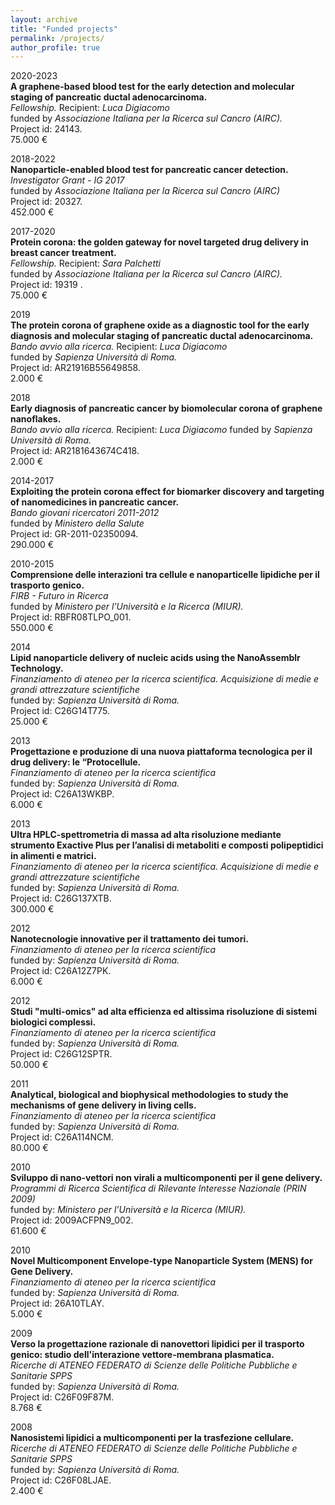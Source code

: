 ```yaml
---
layout: archive
title: "Funded projects"
permalink: /projects/
author_profile: true
---
```


2020-2023 <br>
**A graphene-based blood test for the early detection and molecular staging of pancreatic ductal adenocarcinoma.**<br>
<em>Fellowship.</em> Recipient: <em>Luca Digiacomo</em> <br> funded by
<em>Associazione Italiana per la Ricerca sul Cancro (AIRC).</em><br>
Project id: 24143.	<br>
75.000 € <br>

2018-2022 <br>
**Nanoparticle-enabled blood test for pancreatic cancer detection.**<br>
<em>Investigator Grant - IG 2017</em><br> funded by
<em>Associazione Italiana per la Ricerca sul Cancro (AIRC)</em><br>
Project id: 20327.	<br>
452.000 € <br>

2017-2020 <br>
**Protein corona: the golden gateway for novel targeted drug delivery in breast cancer treatment.**<br>
<em>Fellowship.</em> Recipient: <em>Sara Palchetti</em> <br> funded by
<em>Associazione Italiana per la Ricerca sul Cancro (AIRC).</em><br>
Project id: 19319 .	<br>
75.000 € <br>

2019 <br>
**The protein corona of graphene oxide as a diagnostic tool for the early diagnosis and molecular staging of pancreatic ductal adenocarcinoma.**<br>
<em>Bando avvio alla ricerca.</em> Recipient: <em>Luca Digiacomo</em> <br> funded by
<em>Sapienza Università di Roma.</em><br>
Project id: AR21916B55649858.	<br>
2.000 € <br>

2018 <br>
**Early diagnosis of pancreatic cancer by biomolecular corona of graphene nanoflakes.** <br>
<em>Bando avvio alla ricerca.</em> Recipient: <em>Luca Digiacomo</em>
funded by <em>Sapienza Università di Roma.</em><br>
Project id: AR2181643674C418. <br>
2.000 € 

2014-2017 <br>
**Exploiting the protein corona effect for biomarker discovery and targeting of nanomedicines in pancreatic cancer.**<br>
<em>Bando giovani ricercatori 2011-2012</em><br> funded by
<em>Ministero della Salute</em><br>
Project id: GR-2011-02350094.<br>
290.000 € <br>

2010-2015<br>
**Comprensione delle interazioni tra cellule e nanoparticelle lipidiche per il trasporto genico.**<br>
<em>FIRB - Futuro in Ricerca</em><br> funded by
<em>Ministero per l’Università e la Ricerca (MIUR).</em><br>
Project id: RBFR08TLPO_001.<br>
550.000 € <br>

2014 <br>
**Lipid nanoparticle delivery of nucleic acids using the NanoAssemblr Technology.**<br>
<em>Finanziamento di ateneo per la ricerca scientifica. Acquisizione di medie e grandi attrezzature scientifiche</em><br>
funded by: <em>Sapienza Università di Roma.</em><br>
Project id: C26G14T775.<br>
25.000 € <br>

2013 <br>
**Progettazione e produzione di una nuova piattaforma tecnologica per il drug delivery: le “Protocellule.**<br>
<em>Finanziamento di ateneo per la ricerca scientifica</em><br>
funded by: <em>Sapienza Università di Roma.</em><br>
Project id: C26A13WKBP.<br>
6.000	€ <br>

2013 <br>
**Ultra HPLC-spettrometria di massa ad alta risoluzione mediante strumento Exactive Plus per l’analisi di metaboliti e composti polipeptidici in alimenti e matrici.**<br>
<em>Finanziamento di ateneo per la ricerca scientifica. Acquisizione di medie e grandi attrezzature scientifiche</em><br>
funded by: <em>Sapienza Università di Roma.</em><br>
Project id: C26G137XTB. <br>
300.000	€ <br>

2012 <br>
**Nanotecnologie innovative per il trattamento dei tumori.** <br>
<em>Finanziamento di ateneo per la ricerca scientifica</em> <br>
funded by: <em>Sapienza Università di Roma.</em><br>
Project id: C26A12Z7PK.<br>
6.000	€ <br>

2012 <br>
**Studi "multi-omics" ad alta efficienza ed altissima risoluzione di sistemi biologici complessi.**<br>
<em>Finanziamento di ateneo per la ricerca scientifica</em><br>
funded by: <em>Sapienza Università di Roma.</em><br>
Project id: C26G12SPTR.	<br>
50.000	€ <br>

2011 <br>
**Analytical, biological and biophysical methodologies to study the mechanisms of gene delivery in living cells.**<br>
<em>Finanziamento di ateneo per la ricerca scientifica</em> <br>
funded by: <em>Sapienza Università di Roma.</em><br>
Project id: C26A114NCM.	<br>
80.000	€ <br>

2010	<br>
**Sviluppo di nano-vettori non virali a multicomponenti per il gene delivery.**<br>
<em>Programmi di Ricerca Scientifica di Rilevante Interesse Nazionale (PRIN 2009)</em><br>
funded by: <em>Ministero per l’Università e la Ricerca (MIUR).</em><br>
Project id: 2009ACFPN9_002.<br>
61.600	€ <br>

2010	<br>
**Novel Multicomponent Envelope-type Nanoparticle System (MENS) for Gene Delivery.**<br>
<em>Finanziamento di ateneo per la ricerca scientifica</em><br>
funded by: <em>Sapienza Università di Roma.</em><br>
Project id: 26A10TLAY.<br>
5.000	€ <br>

2009	<br>
**Verso la progettazione razionale di nanovettori lipidici per il trasporto genico: studio dell'interazione vettore-membrana plasmatica.**<br>
<em>Ricerche di ATENEO FEDERATO di Scienze delle Politiche Pubbliche e Sanitarie SPPS</em><br>
funded by: <em>Sapienza Università di Roma.</em><br>
Project id: C26F09F87M.<br>	
8.768	€ <br>

2008	<br>
**Nanosistemi lipidici a multicomponenti per la trasfezione cellulare.**<br>
<em>Ricerche di ATENEO FEDERATO di Scienze delle Politiche Pubbliche e Sanitarie SPPS</em><br>
funded by: <em>Sapienza Università di Roma.</em><br>
Project id: C26F08LJAE.<br>	
2.400	€ <br>

